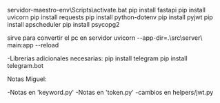servidor-maestro-env\Scripts\activate.bat
pip install fastapi
pip install uvicorn
pip install requests
pip install python-dotenv
pip install pyjwt
pip install apscheduler
pip install psycopg2

sirve para convertir el pc en servidor
uvicorn --app-dir=.\src\server\ main:app --reload

-Librerias adicionales necesarias:
pip install telegram
pip install telegram.bot


Notas Miguel:

-Notas en 'keyword.py'
-Notas en 'token.py'
-cambios en helpers/jwt.py
